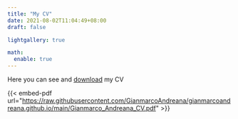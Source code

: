 ```yaml
---
title: "My CV"
date: 2021-08-02T11:04:49+08:00
draft: false

lightgallery: true

math:
  enable: true
---
```


Here you can see and [download](./Gianmarco_Andreana_CV.pdf) my CV

{{< embed-pdf url="https://raw.githubusercontent.com/GianmarcoAndreana/gianmarcoandreana.github.io/main/Gianmarco_Andreana_CV.pdf" >}}
